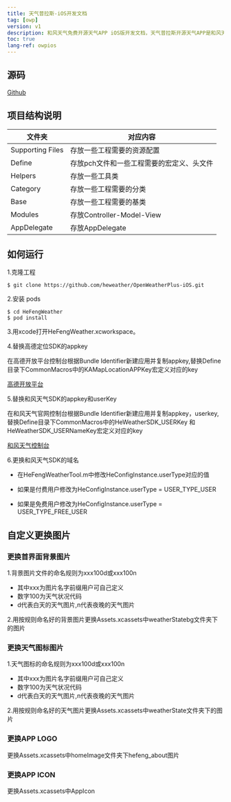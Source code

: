 ```yaml
---
title: 天气普拉斯-iOS开发文档
tag: [owp]
version: v1
description: 和风天气免费开源天气APP iOS版开发文档，天气普拉斯开源天气APP是和风天气推出的免费开源天气APP，可以让你快速开发出属于自己的天气APP应用，完全免费。天气APP iOS开发文档。
toc: true
lang-ref: owpios
---
```

## 源码

[Github](https://github.com/heweather/OpenWeatherPlus-iOS)

## 项目结构说明

| 文件夹           | 对应内容                                  |
| ---------------- | ----------------------------------------- |
| Supporting Files | 存放一些工程需要的资源配置                |
| Define           | 存放pch文件和一些工程需要的宏定义、头文件 |
| Helpers          | 存放一些工具类                            |
| Category         | 存放一些工程需要的分类                    |
| Base             | 存放一些工程需要的基类                    |
| Modules          | 存放Controller-Model-View                 |
| AppDelegate      | 存放AppDelegate                           |

## 如何运行

1.克隆工程

```
$ git clone https://github.com/heweather/OpenWeatherPlus-iOS.git
```

2.安装 pods

```
$ cd HeFengWeather
$ pod install
```

3.用xcode打开HeFengWeather.xcworkspace。

4.替换高德定位SDK的appkey

在高德开放平台控制台根据Bundle Identifier新建应用并复制appkey,替换Define目录下CommonMacros中的KAMapLocationAPPKey宏定义对应的key

 [高德开放平台](https://lbs.amap.com/)

5.替换和风天气SDK的appkey和userKey

在和风天气官网控制台根据Bundle Identifier新建应用并复制appkey，userkey,替换Define目录下CommonMacros中的HeWeatherSDK_USERKey 和 HeWeatherSDK_USERNameKey宏定义对应的key

[和风天气控制台](https://console.qweather.com/)

6.更换和风天气SDK的域名
    
- 在HeFengWeatherTool.m中修改HeConfigInstance.userType对应的值

- 如果是付费用户修改为HeConfigInstance.userType = USER_TYPE_USER

- 如果是免费用户修改为HeConfigInstance.userType = USER_TYPE_FREE_USER

## 自定义更换图片

### 更换首界面背景图片

1.背景图片文件的命名规则为xxx100d或xxx100n

- 其中xxx为图片名字前缀用户可自己定义
- 数字100为天气状况代码
- d代表白天的天气图片,n代表夜晚的天气图片

2.用按规则命名好的背景图片更换Assets.xcassets中weatherStatebg文件夹下的图片

### 更换天气图标图片

1.天气图标的命名规则为xxx100d或xxx100n

- 其中xxx为图片名字前缀用户可自己定义
- 数字100为天气状况代码
- d代表白天的天气图片,n代表夜晚的天气图片

2.用按规则命名好的天气图片更换Assets.xcassets中weatherState文件夹下的图片

### 更换APP LOGO

更换Assets.xcassets中homeImage文件夹下hefeng_about图片

### 更换APP ICON

更换Assets.xcassets中AppIcon